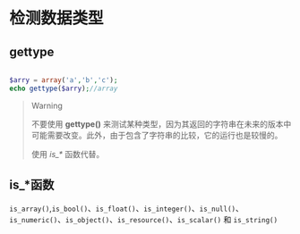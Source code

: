 # 检测数据类型

## gettype

```php

$arry = array('a','b','c'); 
echo gettype($arry);//array 
```

> Warning
>
> 不要使用 **gettype()** 来测试某种类型，因为其返回的字符串在未来的版本中可能需要改变。此外，由于包含了字符串的比较，它的运行也是较慢的。
>
> 使用 *is_\** 函数代替。

## is_*函数

`is_array()`,`is_bool()`、`is_float()`、`is_integer()`、`is_null()`、`is_numeric()`、`is_object()`、`is_resource()`、`is_scalar()` 和 `is_string()`







